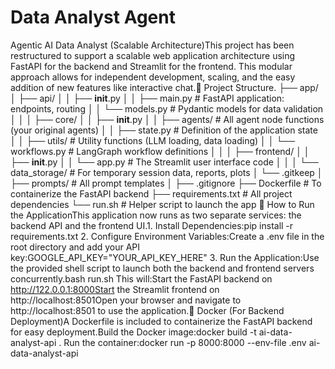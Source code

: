 # Data Analyst Agent

Agentic AI Data Analyst (Scalable Architecture)This project has been restructured to support a scalable web application architecture using FastAPI for the backend and Streamlit for the frontend. This modular approach allows for independent development, scaling, and the easy addition of new features like interactive chat.📂 Project Structure.
├── app/
│   ├── api/
│   │   ├── __init__.py
│   │   ├── main.py             # FastAPI application: endpoints, routing
│   │   └── models.py           # Pydantic models for data validation
│   │
│   ├── core/
│   │   ├── __init__.py
│   │   ├── agents/             # All agent node functions (your original agents)
│   │   ├── state.py            # Definition of the application state
│   │   ├── utils/              # Utility functions (LLM loading, data loading)
│   │   └── workflows.py        # LangGraph workflow definitions
│   │
│   ├── frontend/
│   │   ├── __init__.py
│   │   └── app.py              # The Streamlit user interface code
│   │
│   └── data_storage/           # For temporary session data, reports, plots
│       └── .gitkeep
│
├── prompts/                    # All prompt templates
│
├── .gitignore
├── Dockerfile                  # To containerize the FastAPI backend
├── requirements.txt            # All project dependencies
└── run.sh                      # Helper script to launch the app
🚀 How to Run the ApplicationThis application now runs as two separate services: the backend API and the frontend UI.1. Install Dependencies:pip install -r requirements.txt
2. Configure Environment Variables:Create a .env file in the root directory and add your API key:GOOGLE_API_KEY="YOUR_API_KEY_HERE"
3. Run the Application:Use the provided shell script to launch both the backend and frontend servers concurrently.bash run.sh
This will:Start the FastAPI backend on http://122.0.0.1:8000Start the Streamlit frontend on http://localhost:8501Open your browser and navigate to http://localhost:8501 to use the application.🐳 Docker (For Backend Deployment)A Dockerfile is included to containerize the FastAPI backend for easy deployment.Build the Docker image:docker build -t ai-data-analyst-api .
Run the container:docker run -p 8000:8000 --env-file .env ai-data-analyst-api
